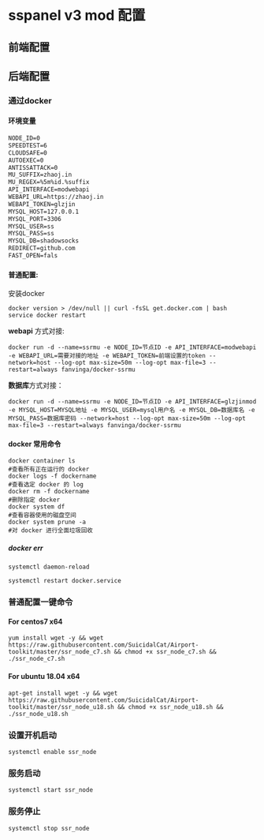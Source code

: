 # sspanel v3 mod 配置

## 前端配置

## 后端配置

### 通过docker

#### 环境变量

```dockerfile
NODE_ID=0                     
SPEEDTEST=6                   
CLOUDSAFE=0                   
AUTOEXEC=0                    
ANTISSATTACK=0                
MU_SUFFIX=zhaoj.in            
MU_REGEX=%5m%id.%suffix       
API_INTERFACE=modwebapi       
WEBAPI_URL=https://zhaoj.in   
WEBAPI_TOKEN=glzjin           
MYSQL_HOST=127.0.0.1          
MYSQL_PORT=3306               
MYSQL_USER=ss                 
MYSQL_PASS=ss                 
MYSQL_DB=shadowsocks          
REDIRECT=github.com           
FAST_OPEN=fals
```

#### 普通配置:

安装docker

```
docker version > /dev/null || curl -fsSL get.docker.com | bash
service docker restart
```

**webapi** 方式对接:

```
docker run -d --name=ssrmu -e NODE_ID=节点ID -e API_INTERFACE=modwebapi -e WEBAPI_URL=需要对接的地址 -e WEBAPI_TOKEN=前端设置的token --network=host --log-opt max-size=50m --log-opt max-file=3 --restart=always fanvinga/docker-ssrmu
```

**数据库**方式对接：

```
docker run -d --name=ssrmu -e NODE_ID=节点ID -e API_INTERFACE=glzjinmod -e MYSQL_HOST=MYSQL地址 -e MYSQL_USER=mysql用户名 -e MYSQL_DB=数据库名 -e MYSQL_PASS=数据库密码 --network=host --log-opt max-size=50m --log-opt max-file=3 --restart=always fanvinga/docker-ssrmu
```

#### docker 常用命令

```
docker container ls
#查看所有正在运行的 docker 
docker logs -f dockername
#查看选定 docker 的 log
docker rm -f dockername
#删除指定 docker
docker system df
#查看容器使用的磁盘空间
docker system prune -a
#对 docker 进行全面垃圾回收
```

##### docker err

```
systemctl daemon-reload

systemctl restart docker.service
```





### 普通配置一键命令

#### For centos7 x64

```
yum install wget -y && wget https://raw.githubusercontent.com/SuicidalCat/Airport-toolkit/master/ssr_node_c7.sh && chmod +x ssr_node_c7.sh && ./ssr_node_c7.sh
```

#### For ubuntu 18.04  x64

```
apt-get install wget -y && wget https://raw.githubusercontent.com/SuicidalCat/Airport-toolkit/master/ssr_node_u18.sh && chmod +x ssr_node_u18.sh && ./ssr_node_u18.sh
```



### 设置开机启动

```
systemctl enable ssr_node
```

### 服务启动

```
systemctl start ssr_node
```

### 服务停止

```
systemctl stop ssr_node
```